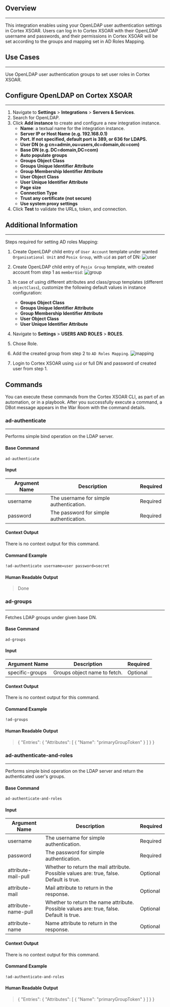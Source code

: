 ## Overview
---
This integration enables using your OpenLDAP user authentication settings in Cortex XSOAR. Users can log in to Cortex XSOAR with their OpenLDAP username and passwords, and their permissions in Cortex XSOAR will be set according to the groups and mapping set in AD Roles Mapping.  


## Use Cases
---
Use OpenLDAP user authentication groups to set user roles in Cortex XSOAR.


## Configure OpenLDAP on Cortex XSOAR
---

1. Navigate to __Settings__ > __Integrations__ > __Servers & Services__.
2. Search for OpenLDAP.
3. Click __Add instance__ to create and configure a new integration instance.
    * __Name__: a textual name for the integration instance.
    * __Server IP or Host Name (e.g. 192.168.0.1)__
    * __Port. If not specified, default port is 389, or 636 for LDAPS.__
    * __User DN (e.g cn=admin,ou=users,dc=domain,dc=com)__
    * __Base DN (e.g. DC=domain,DC=com)__
    * __Auto populate groups__
    * __Groups Object Class__
    * __Groups Unique Identifier Attribute__
    * __Group Membership Identifier Attribute__
    * __User Object Class__
    * __User Unique Identifier Attribute__
    * __Page size__
    * __Connection Type__
    * __Trust any certificate (not secure)__
    * __Use system proxy settings__
4. Click __Test__ to validate the URLs, token, and connection.


## Additional Information
---
Steps required for setting AD roles Mapping:

1. Create OpenLDAP child entry of `User Account` template under wanted `Organisational Unit` and `Posix Group`, with `uid` as part of DN:
![user](https://user-images.githubusercontent.com/45535078/71556364-722c4980-2a40-11ea-850a-4b556f5f0f4b.png)


2. Create OpenLDAP child entry of `Posix Group` template, with created account from step 1 as `memberUid`:
![group](https://user-images.githubusercontent.com/45535078/71556408-04345200-2a41-11ea-8368-6eb430c1aa93.png)


3. In case of using different attributes and class/group templates (different `objectClass`), customize the following default values in instance configuration:
    * __Groups Object Class__
    * __Groups Unique Identifier Attribute__
    * __Group Membership Identifier Attribute__
    * __User Object Class__
    * __User Unique Identifier Attribute__

4. Navigate to __Settings__ > __USERS AND ROLES__ > __ROLES__.

5. Chose Role.

6. Add the created group from step 2 to `AD Roles Mapping`.
![mapping](https://user-images.githubusercontent.com/45535078/71556645-ee745c00-2a43-11ea-90da-764d0543f1ca.png)


7. Login to Cortex XSOAR using `uid` or full DN and password of created user from step 1. 

## Commands
You can execute these commands from the Cortex XSOAR CLI, as part of an automation, or in a playbook.
After you successfully execute a command, a DBot message appears in the War Room with the command details.
### ad-authenticate
***
Performs simple bind operation on the LDAP server.

#### Base Command
`ad-authenticate`

#### Input

| **Argument Name** | **Description** | **Required** |
| --- | --- | --- |
| username | The username for simple authentication. | Required | 
| password | The password for simple authentication. | Required | 

#### Context Output
There is no context output for this command.

#### Command Example
`!ad-authenticate username=user password=secret`

#### Human Readable Output

>Done

### ad-groups
***
Fetches LDAP groups under given base DN.

#### Base Command
`ad-groups`

#### Input

| **Argument Name** | **Description** | **Required** |
| --- | --- | --- |
| specific-groups | Groups object name to fetch. | Optional |  

#### Context Output
There is no context output for this command.

#### Command Example
`!ad-groups`

#### Human Readable Output

>{
>    "Entries": {
>        "Attributes": [
>            {
>                "Name": "primaryGroupToken"
>            }
>        ]
>    }
>}

### ad-authenticate-and-roles
***
Performs simple bind operation on the LDAP server and return the authenticated user's groups.

#### Base Command
`ad-authenticate-and-roles`

#### Input

| **Argument Name** | **Description** | **Required** |
| --- | --- | --- |
| username | The username for simple authentication. | Required | 
| password | The password for simple authentication. | Required | 
| attribute-mail-pull | Whether to return the mail attribute. Possible values are: true, false. Default is true. | Optional | 
| attribute-mail | Mail attribute to return in the response. | Optional | 
| attribute-name-pull | Whether to return the name attribute. Possible values are: true, false. Default is true. | Optional | 
| attribute-name | Name attribute to return in the response. | Optional | 

#### Context Output
There is no context output for this command.

#### Command Example
`!ad-authenticate-and-roles`

#### Human Readable Output

>{
>    "Entries": {
>        "Attributes": [
>            {
>                "Name": "primaryGroupToken"
>            }
>        ]
>    }
>}